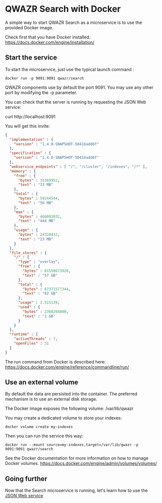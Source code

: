 QWAZR Search with Docker
========================
A simple way to start QWAZR Search as a microservice is to use the provided Docker image.

Check first that you have Docker installed.
https://docs.docker.com/engine/installation/

Start the service
-----------------

To start the microservice, just use the typical launch command : 

    docker run -p 9091:9091 qwazr/search

QWAZR components use by default the port 9091. You may use any other port by modifying the -p parameter.

You can check that the server is running by requesting the JSON Web service:

   curl http://localhost:9091

You will get this invite:

```json
{
  "implementation" : {
    "version" : "1.4.0-SNAPSHOT-50416add6f"
  },
  "specification" : {
    "version" : "1.4.0-SNAPSHOT-50416add6f"
  },
  "webservice_endpoints" : [ "/", "/cluster", "/indexes", "/*" ],
  "memory" : {
    "free" : {
      "bytes" : 35369952,
      "text" : "33 MB"
    },
    "total" : {
      "bytes" : 59244544,
      "text" : "56 MB"
    },
    "max" : {
      "bytes" : 466092032,
      "text" : "444 MB"
    },
    "usage" : {
      "bytes" : 24328432,
      "text" : "23 MB"
    }
  },
  "file_stores" : {
    "/" : {
      "type" : "overlay",
      "free" : {
        "bytes" : 61550673920,
        "text" : "57 GB"
      },
      "total" : {
        "bytes" : 67371577344,
        "text" : "62 GB"
      },
      "usage" : 3.515139,
      "used" : {
        "bytes" : 2368204800,
        "text" : "2 GB"
      }
    }
  },
  "runtime" : {
    "activeThreads" : 7,
    "openFiles" : 31
  }
}
```

The run command from Docker is described here:
https://docs.docker.com/engine/reference/commandline/run/

Use an external volume
----------------------
By default the data are persisted into the container.
The preferred mechanism is to use an external disk storage.

The Docker image exposes the following volume: /var/lib/qwazr

You may create a dedicated volume to store your indexes:

    docker volume create my-indexes
    
Then you can run the service this way:   

    docker run --mount source=my-indexes,target=/var/lib/qwazr -p 9091:9091 qwazr/search

See the Docker documentation for more information on how to manage Docker volumes.
https://docs.docker.com/engine/admin/volumes/volumes/

Going further
-------------
Now that the Search microservice is running,
let's learn how to use the [JSON Web service](../api)